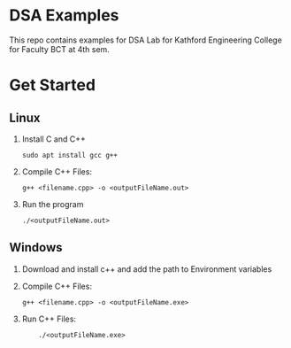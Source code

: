 # DSA Examples

This repo contains examples for DSA Lab for Kathford Engineering College for Faculty BCT at 4th sem.

# Get Started

## Linux 
1) Install C and C++
    ```console 
    sudo apt install gcc g++
    ```

2) Compile C++ Files: 
    ```console 
    g++ <filename.cpp> -o <outputFileName.out>
    ```

3) Run the program
    ```console 
    ./<outputFileName.out>
    ```
## Windows 
1) Download and install c++ and add the path to Environment variables

2) Compile C++ Files: 
    ```console 
    g++ <filename.cpp> -o <outputFileName.exe>
    ```
3) Run C++ Files:
    ```console 
        ./<outputFileName.exe>
    ```